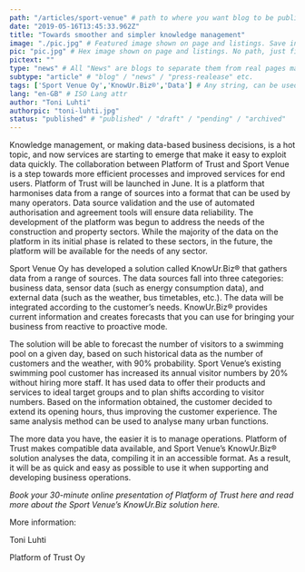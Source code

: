 ```yaml
---
path: "/articles/sport-venue" # path to where you want blog to be published aka https://preview.oftrust.net/blogs/sport-venue
date: "2019-05-16T13:45:33.962Z"
title: "Towards smoother and simpler knowledge management"
image: "./pic.jpg" # Featured image shown on page and listings. Save in same folder. Don't use svg.
pic: "pic.jpg" # Hex image shown on page and listings. No path, just filename. Save in same folder. Don't use svg.
pictext: ""
type: "news" # All "News" are blogs to separate them from real pages made with MarkDown, so that they appear in blog listings etc.
subtype: "article" # "blog" / "news" / "press-realease" etc.
tags: ['Sport Venue Oy','KnowUr.Biz®','Data'] # Any string, can be used in search / "related content"
lang: "en-GB" # ISO Lang attr
author: "Toni Luhti"
authorpic: "toni-luhti.jpg"
status: "published" # "published" / "draft" / "pending" / "archived"
---
```


Knowledge management, or making data-based business decisions, is a hot topic, and now services are starting to emerge that make it easy to exploit data quickly. The collaboration between Platform of Trust and Sport Venue is a step towards more efficient processes and improved services for end users.
Platform of Trust will be launched in June. It is a platform that harmonises data from a range of sources into a format that can be used by many operators. Data source validation and the use of automated authorisation and agreement tools will ensure data reliability. The development of the platform was begun to address the needs of the construction and property sectors. While the majority of the data on the platform in its initial phase is related to these sectors, in the future, the platform will be available for the needs of any sector.

Sport Venue Oy has developed a solution called KnowUr.Biz® that gathers data from a range of sources. The data sources fall into three categories: business data, sensor data (such as energy consumption data), and external data (such as the weather, bus timetables, etc.). The data will be integrated according to the customer’s needs. KnowUr.Biz® provides current information and creates forecasts that you can use for bringing your business from reactive to proactive mode.

The solution will be able to forecast the number of visitors to a swimming pool on a given day, based on such historical data as the number of customers and the weather, with 90% probability. Sport Venue’s existing swimming pool customer has increased its annual visitor numbers by 20% without hiring more staff. It has used data to offer their products and services to ideal target groups and to plan shifts according to visitor numbers. Based on the information obtained, the customer decided to extend its opening hours, thus improving the customer experience. The same analysis method can be used to analyse many urban functions.

The more data you have, the easier it is to manage operations. Platform of Trust makes compatible data available, and Sport Venue’s KnowUr.Biz® solution analyses the data, compiling it in an accessible format. As a result, it will be as quick and easy as possible to use it when supporting and developing business operations.

_Book your 30-minute online presentation of Platform of Trust here and read more about the Sport Venue’s KnowUr.Biz solution here._

More information:

Toni Luhti

Platform of Trust Oy
